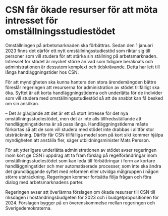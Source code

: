 # CSN får ökade resurser för att möta intresset för omställningsstudiestödet

Omställningen på arbetsmarknaden ska förbättras. Sedan den 1 januari 2023 finns det därför ett nytt omställningsstudiestöd som riktar sig till personer som vill studera för att stärka sin ställning på arbetsmarknaden. Intresset för stödet är mycket större än vad som tidigare beräknats och administrationen är dessutom komplext och tidskrävande. Detta har lett till långa handläggningstider hos CSN.

För att myndigheten ska kunna hantera den stora ärendemängden bättre föreslår regeringen att resurserna för administration av stödet tillfälligt ska öka. Syftet är att korta handläggningstiderna och underlätta för de individer som vill studera med omställningsstudiestöd så att de snabbt kan få besked om sin ansökan.

– Det är glädjande att det är ett så stort intresse för det nya omställningsstudiestödet, men det är inte alls tillfredsställande att handläggningstiderna är så pass långa. Handläggningstiderna måste förkortas så att de som vill studera med stödet inte drabbas i alltför stor utsträckning. Därför får CSN tillfälliga medel som på kort sikt kommer hjälpa myndigheten att anställa fler, säger utbildningsminister Mats Persson.

För att ytterligare underlätta administrationen av stödet avser regeringen inom kort ge CSN i uppdrag att ta fram förslag på regelförändringar inom omställningsstudiestödet som kan leda till förbättringar i form av kortare handläggningstider och mer automatiserade processer, som inte ska ändra det grundläggande syftet med reformen eller utvidga målgruppen i någon större utsträckning. Regeringen kommer fortsätta följa frågan och föra dialog med arbetsmarknadens parter.

Regeringen avser att överlämna förslagen om ökade resurser till CSN till riksdagen i höständringsbudgeten för 2023 och i budgetpropositionen för 2024. Förslagen bygger på en överenskommelse mellan regeringen och Sverigedemokraterna.

